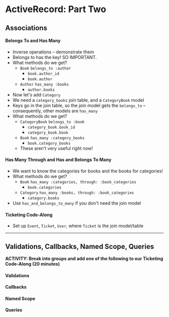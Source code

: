 # ActiveRecord: Part Two

## Associations

#### Belongs To and Has Many

* Inverse operations – demonstrate them
* Belongs to has the key! SO IMPORTANT.
* What methods do we get?
  * `Book` `belongs_to :author`
    * `book.author_id`
    * `book.author`
  * `Author` `has_many :books`
    * `author.books`
* Now let's add `Category`
* We need a `category_books` join table, and a `CategoryBook` model
* Keys go in the join table, so the join model gets the `belongs_to` – consequently, other models are `has_many`
* What methods do we get?
  * `CategoryBook` `belongs_to :book`
    * `category_book.book_id`
    * `category_book.book`
  * `Book` `has_many :category_books`
    * `book.category_books`
  * These aren't very useful right now!

#### Has Many Through and Has and Belongs To Many

* We want to know the categories for books and the books for categories!
* What methods do we get?
  * `Book` `has_many :categories, through: :book_categories`
    * `book.categories`
  * `Category` `has_many :books, through: :book_categories`
    * `category.books`
* Use `has_and_belongs_to_many` if you don't need the join model


#### Ticketing Code-Along

* Set up `Event`, `Ticket`, `User`, where `Ticket` is the join model/table

----

## Validations, Callbacks, Named Scope, Queries

**ACTIVITY: Break into groups and add one of the following to our Ticketing Code-Along (20 minutes)**

#### Validations

#### Callbacks

#### Named Scope

#### Queries
